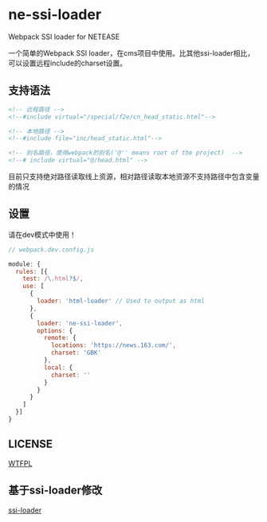 # ne-ssi-loader

Webpack SSI loader for NETEASE

一个简单的Webpack SSI loader，在cms项目中使用。比其他ssi-loader相比，可以设置远程include的charset设置。

## 支持语法

```html
<!-- 远程路径 -->
<!--#include virtual="/special/f2e/cn_head_static.html"-->

<!-- 本地路径 -->
<!--#include file="inc/head_static.html"-->

<!-- 别名路径，使用webpack的别名('@'' means root of the project)  -->
<!--# include virtual="@/head.html" -->
```

目前只支持绝对路径读取线上资源，相对路径读取本地资源不支持路径中包含变量的情况

## 设置

请在dev模式中使用！

```js
// webpack.dev.config.js

module: {
  rules: [{
    test: /\.html?$/,
    use: [
      {
        loader: 'html-loader' // Used to output as html
      },
      {
        loader: 'ne-ssi-loader',
        options: {
          remote: {
            locations: 'https://news.163.com/',
            charset: 'GBK'
          },
          local: {
            charset: ''
          }
        }
      }
    ]
  }]
}
```

## LICENSE

[WTFPL](http://www.wtfpl.net/)

## 基于ssi-loader修改

[ssi-loader](https://www.npmjs.com/package/ssi-loader)
